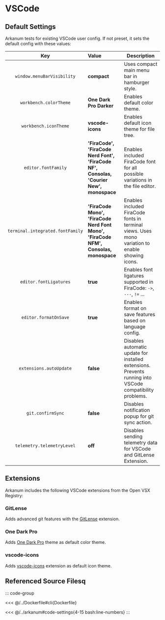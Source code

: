 # VSCode

## Default Settings

Arkanum tests for existing VSCode user config. If not preset, it sets the default config with these values:

|               Key                | Value                                                                                   | Description                                                                                              |
| :------------------------------: | :-------------------------------------------------------------------------------------- | -------------------------------------------------------------------------------------------------------- |
|    `window.menuBarVisibility`    | **compact**                                                                             | Uses compact main menu bar in hamburger style.                                                           |
|      `workbench.colorTheme`      | **One Dark Pro Darker**                                                                 | Enables default color theme.                                                                             |
|      `workbench.iconTheme`       | **vscode-icons**                                                                        | Enables default icon theme for file tree.                                                                |
|       `editor.fontFamily`        | **'FiraCode', 'FiraCode Nerd Font', 'FiraCode NF', Consolas, 'Courier New', monospace** | Enables included FiraCode font for all possible variations in the file editor.                           |
| `terminal.integrated.fontFamily` | **'FiraCode Mono', 'FiraCode Nerd Font Mono', 'FiraCode NFM', Consolas, monospace**     | Enables included FiraCode fonts in terminal views. Uses mono variation to enable showing icons.          |
|      `editor.fontLigatures`      | **true**                                                                                | Enables font ligatures supported in FiraCode: `->`, `---`, `!=` ...                                      |
|      `editor.formatOnSave`       | **true**                                                                                | Enables format on save features based on language config.                                                |
|     `extensions.autoUpdate`      | **false**                                                                               | Disables automatic update for installed extensions. Prevents running into VSCode compatibility problems. |
|        `git.confirmSync`         | **false**                                                                               | Disables notification popup for git sync action.                                                         |
|    `telemetry.telemetryLevel`    | **off**                                                                                 | Disables sending telemetry data for VSCode and GitLense Extension.                                       |

## Extensions

Arkanum includes the following VSCode extensions from the Open VSX Registry:

### GitLense

Adds advanced git features with the [GitLense](https://open-vsx.org/extension/eamodio/gitlens) extension.

### One Dark Pro

Adds [One Dark Pro](https://open-vsx.org/extension/zhuangtongfa/material-theme) theme as default color theme.

### vscode-icons

Adds [vscode-icons](https://open-vsx.org/extension/vscode-icons-team/vscode-icons) extension as default icon theme.

## Referenced Source Filesq

::: code-group

<<< @/../Dockerfile#cli{Dockerfile}

<<< @/../arkanum#code-settings{4-15 bash:line-numbers}
:::
